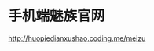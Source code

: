 <h1>手机端魅族官网</h1>
<a href="http://huopiedianxushao.coding.me/meizu" target="_blank">http://huopiedianxushao.coding.me/meizu</a>
